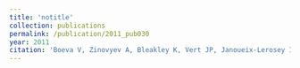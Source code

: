 ```yaml
---
title: 'notitle'
collection: publications
permalink: /publication/2011_pub030
year: 2011
citation: 'Boeva V, Zinovyev A, Bleakley K, Vert JP, Janoueix-Lerosey I, Delattre O, Barillot E. Control-free calling of copy number alterations in deep-sequencing data using GC-content normalization. 2011. <i>Bioinformatics</i> <b>27</b>(2):268-269.'
---
```


